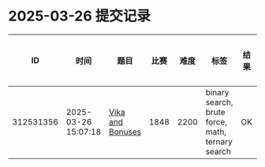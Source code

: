 # 2025-03-26 提交记录

 | ID | 时间 | 题目 | 比赛 | 难度 | 标签 | 结果 | 测试用例 | 运行时间 | 内存消耗 |
 |----|------|-----|-----|------|-----|------|---------|--------|----------|
 | 312531356 | 2025-03-26  15:07:18 | [Vika and Bonuses](https://codeforces.com/problemset/problem/1848/D) | 1848 | 2200 | binary search, brute force, math, ternary search | OK | 22 | 109ms | 100KB |